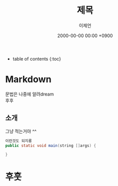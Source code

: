 ﻿---
layout: entry
title: "제목"
author: 이제언
date: 2000-00-00 00:00 +0900
tags: 기본, 설정
comments: true
--- 

* table of contents
{:toc}


# Markdown  

문법은 나중에 알려dream  
후후

## 소개

그냥 적는거야 ^^

```java  
이런것도 되지롱  
public static void main(string []args) {  

}  
```


# 후훗
